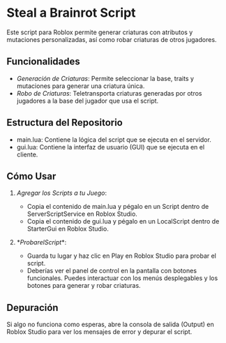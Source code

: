 # Steal a Brainrot Script

Este script para Roblox permite generar criaturas con atributos y mutaciones personalizadas, así como robar criaturas de otros jugadores.

## Funcionalidades

- *Generación de Criaturas*: Permite seleccionar la base, traits y mutaciones para generar una criatura única.
- *Robo de Criaturas*: Teletransporta criaturas generadas por otros jugadores a la base del jugador que usa el script.

## Estructura del Repositorio

- main.lua: Contiene la lógica del script que se ejecuta en el servidor.
- gui.lua: Contiene la interfaz de usuario (GUI) que se ejecuta en el cliente.

## Cómo Usar

1. *Agregar los Scripts a tu Juego*:
   - Copia el contenido de main.lua y pégalo en un Script dentro de ServerScriptService en Roblox Studio.
   - Copia el contenido de gui.lua y pégalo en un LocalScript dentro de StarterGui en Roblox Studio.

2. $*Probar el Script*:$
   - Guarda tu lugar y haz clic en Play en Roblox Studio para probar el script.
   - Deberías ver el panel de control en la pantalla con botones funcionales. Puedes interactuar con los menús desplegables y los botones para generar y robar criaturas.

## Depuración

Si algo no funciona como esperas, abre la consola de salida (Output) en Roblox Studio para ver los mensajes de error y depurar el script.
